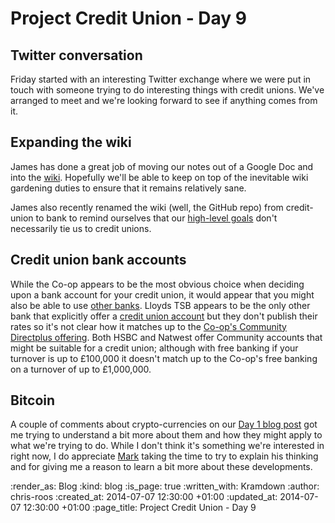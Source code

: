 Project Credit Union - Day 9
============================

## Twitter conversation

Friday started with an interesting Twitter exchange where we were put in touch with someone trying to do interesting things with credit unions. We've arranged to meet and we're looking forward to see if anything comes from it.

## Expanding the wiki

James has done a great job of moving our notes out of a Google Doc and into the [wiki][]. Hopefully we'll be able to keep on top of the inevitable wiki gardening duties to ensure that it remains relatively sane.

James also recently renamed the wiki (well, the GitHub repo) from credit-union to bank to remind ourselves that our [high-level goals][] don't necessarily tie us to credit unions.

## Credit union bank accounts

While the Co-op appears to be the most obvious choice when deciding upon a bank account for your credit union, it would appear that you might also be able to use [other banks][]. Lloyds TSB appears to be the only other bank that explicitly offer a [credit union account][lloyds-tsb-cu-account] but they don't publish their rates so it's not clear how it matches up to the [Co-op's Community Directplus offering][]. Both HSBC and Natwest offer Community accounts that might be suitable for a credit union; although with free banking if your turnover is up to £100,000 it doesn't match up to the Co-op's free banking on a turnover of up to £1,000,000.

## Bitcoin

A couple of comments about crypto-currencies on our [Day 1 blog post][] got me trying to understand a bit more about them and how they might apply to what we're trying to do. While I don't think it's something we're interested in right now, I do appreciate [Mark][] taking the time to try to explain his thinking and for giving me a reason to learn a bit more about these developments.


[Co-op's Community Directplus offering]: http://www.co-operativebank.co.uk/business/community/community-directplus
[Day 1 blog post]: http://gofreerange.com/project-credit-union-day-1#comment-1462449194
[high-level goals]: https://github.com/freerange/bank/wiki#manifesto
[lloyds-tsb-cu-account]: http://www.lloydsbankbusiness.com/accounts/creditunionaccounts.asp
[Mark]: http://blog.polyglotsoftware.co.uk/
[other banks]: https://github.com/freerange/bank/wiki/Seting-up-a-Credit-Union#banks-offering-accounts-for-credit-unions
[wiki]: https://github.com/freerange/bank/wiki

:render_as: Blog
:kind: blog
:is_page: true
:written_with: Kramdown
:author: chris-roos
:created_at: 2014-07-07 12:30:00 +01:00
:updated_at: 2014-07-07 12:30:00 +01:00
:page_title: Project Credit Union - Day 9
